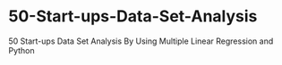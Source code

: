# 50-Start-ups-Data-Set-Analysis
50 Start-ups Data Set Analysis By Using Multiple Linear Regression and Python
